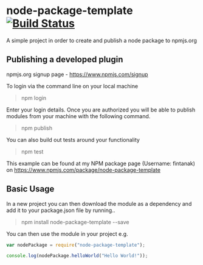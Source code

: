 # node-package-template [![Build Status](https://travis-ci.org/FintanK/node-package-template.svg?branch=master)](https://travis-ci.org/FintanK/node-package-template)
A simple project in order to create and publish a node package to npmjs.org

## Publishing a developed plugin

npmjs.org signup page - https://www.npmjs.com/signup

To login via the command line on your local machine

> npm login

Enter your login details. Once you are authorized you will be able to publish modules from your machine with the following command.

> npm publish

You can also build out tests around your functionality

> npm test

This example can be found at my NPM package page (Username: fintanak) on https://www.npmjs.com/package/node-package-template

## Basic Usage

In a new project you can then download the module as a dependency and add it to your package.json file by running..

> npm install node-package-template --save

You can then use the module in your project e.g.

```javascript
var nodePackage = require("node-package-template");

console.log(nodePackage.helloWorld("Hello World!"));
